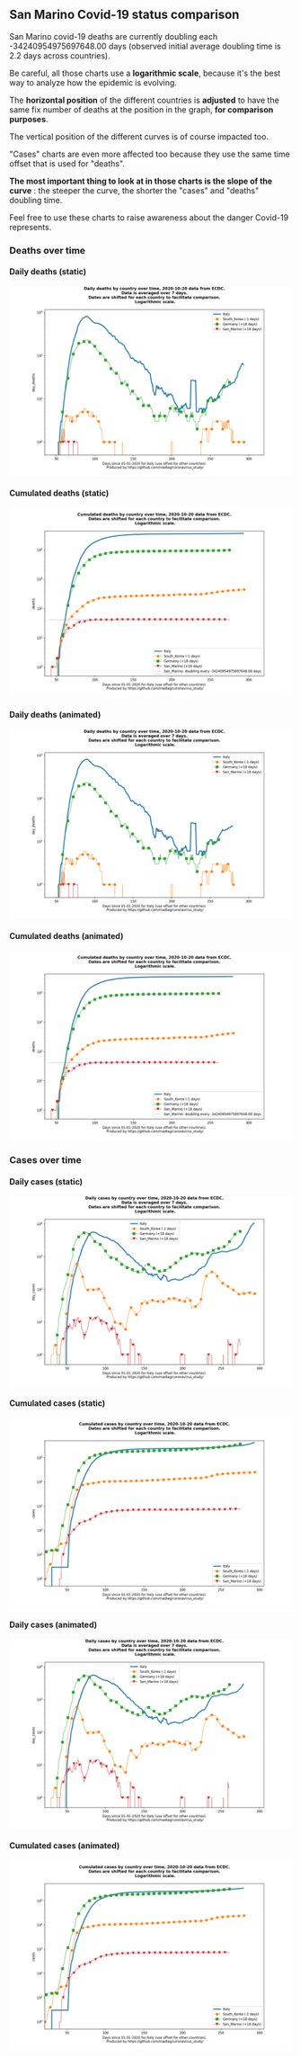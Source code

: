 ## San Marino Covid-19 status comparison 

San Marino covid-19 deaths are currently doubling each -34240954975697648.00 days (observed initial average doubling time is 2.2 days across countries).



Be careful, all those charts use a **logarithmic scale**, because it's the best way to analyze how the epidemic is evolving.
 
The **horizontal position** of the different countries is **adjusted** to have the same fix number of deaths at the position in the graph, **for comparison purposes**.

The vertical position of the different curves is of course impacted too.

"Cases" charts are even more affected too because they use the same time offset that is used for "deaths".

**The most important thing to look at in those charts is the slope of the curve** : the steeper the curve, the shorter the "cases" and "deaths" doubling time.

Feel free to use these charts to raise awareness about the danger Covid-19 represents. 


 
### Deaths over time
 
#### Daily deaths (static)
![San Marino covid-19 daily deaths static chart](https://raw.githubusercontent.com/madlag/coronavirus_study/master/notebooks/graphs/2020-10-20/countries/San_Marino/2020-10-20_San_Marino_day_deaths.png "San Marino covid-19 day_deaths static chart")   
 
#### Cumulated deaths (static)
![San Marino covid-19 cumulated deaths static chart](https://raw.githubusercontent.com/madlag/coronavirus_study/master/notebooks/graphs/2020-10-20/countries/San_Marino/2020-10-20_San_Marino_deaths.png "San Marino covid-19 deaths static chart")   
 
#### Daily deaths (animated)
![San Marino covid-19 daily deaths animated chart](https://raw.githubusercontent.com/madlag/coronavirus_study/master/notebooks/graphs/2020-10-20/countries/San_Marino/2020-10-20_San_Marino_day_deaths.gif "San Marino covid-19 day_deaths animated chart")   
 
#### Cumulated deaths (animated)
![San Marino covid-19 cumulated deaths animated chart](https://raw.githubusercontent.com/madlag/coronavirus_study/master/notebooks/graphs/2020-10-20/countries/San_Marino/2020-10-20_San_Marino_deaths.gif "San Marino covid-19 deaths animated chart")   

 
### Cases over time
 
#### Daily cases (static)
![San Marino covid-19 daily cases static chart](https://raw.githubusercontent.com/madlag/coronavirus_study/master/notebooks/graphs/2020-10-20/countries/San_Marino/2020-10-20_San_Marino_day_cases.png "San Marino covid-19 day_cases static chart")   
 
#### Cumulated cases (static)
![San Marino covid-19 cumulated cases static chart](https://raw.githubusercontent.com/madlag/coronavirus_study/master/notebooks/graphs/2020-10-20/countries/San_Marino/2020-10-20_San_Marino_cases.png "San Marino covid-19 cases static chart")   
 
#### Daily cases (animated)
![San Marino covid-19 daily cases animated chart](https://raw.githubusercontent.com/madlag/coronavirus_study/master/notebooks/graphs/2020-10-20/countries/San_Marino/2020-10-20_San_Marino_day_cases.gif "San Marino covid-19 day_cases animated chart")   
 
#### Cumulated cases (animated)
![San Marino covid-19 cumulated cases animated chart](https://raw.githubusercontent.com/madlag/coronavirus_study/master/notebooks/graphs/2020-10-20/countries/San_Marino/2020-10-20_San_Marino_cases.gif "San Marino covid-19 cases animated chart")   

